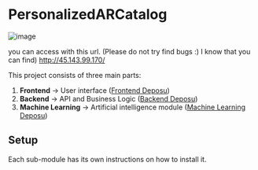 # PersonalizedARCatalog

![image](https://github.com/user-attachments/assets/a1064176-f9e6-4dee-acd8-c82c13b28a9b)



you can access with this url. (Please do not try find bugs :) I know that you can find)
http://45.143.99.170/


This project consists of three main parts:

1. **Frontend** → User interface ([Frontend Deposu](https://github.com/kullaniciadi/frontend-repo))
2. **Backend** → API and Business Logic ([Backend Deposu](https://github.com/kullaniciadi/backend-repo))
3. **Machine Learning** → Artificial intelligence module ([Machine Learning Deposu](https://github.com/kullaniciadi/ml-repo))

## Setup
Each sub-module has its own instructions on how to install it.
